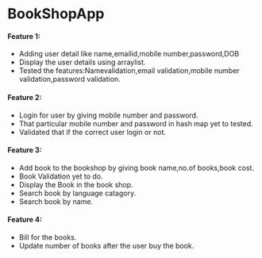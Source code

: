 # BookShopApp
#### Feature 1:
  * Adding user detail like name,emailid,mobile number,password,DOB
  * Display the user details using arraylist.
  * Tested the features:Namevalidation,email validation,mobile number validation,password validation.
#### Feature 2:
  * Login for user by giving mobile number and password.
  * That particular mobile number and password in hash map yet to tested.
  * Validated that if the correct user login or not.
#### Feature 3:
  * Add book to the bookshop by giving book name,no.of books,book cost.
  * Book Validation yet to do.
  * Display the Book in the book shop.
  * Search book by language catagory.
  * Search book by name.
#### Feature 4:
  * Bill for the books.
  * Update number of books after the user buy the book.
